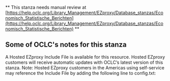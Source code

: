** This stanza needs manual review at [https://help.oclc.org/Library_Management/EZproxy/Database_stanzas/Economisch_Statistische_Berichten](https://help.oclc.org/Library_Management/EZproxy/Database_stanzas/Economisch_Statistische_Berichten) **

## Some of OCLC's notes for this stanza

A Hosted EZproxy Include File is available for this resource. Hosted EZproxy customers will receive automatic updates with OCLC&rsquo;s latest version of this stanza. Note: Hosted EZproxy customers in the Americas using self-service may reference the Include File by adding the following line to config.txt:

&nbsp;
